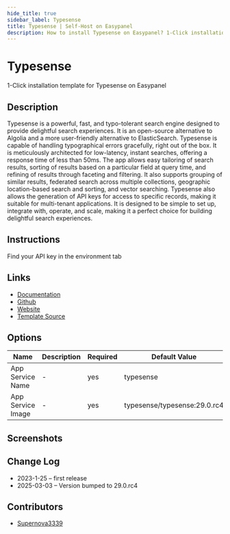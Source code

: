 ```yaml
---
hide_title: true
sidebar_label: Typesense
title: Typesense | Self-Host on Easypanel
description: How to install Typesense on Easypanel? 1-Click installation template for Typesense on Easypanel
---
```


<!-- generated -->

# Typesense

1-Click installation template for Typesense on Easypanel

## Description

Typesense is a powerful, fast, and typo-tolerant search engine designed to provide delightful search experiences. It is an open-source alternative to Algolia and a more user-friendly alternative to ElasticSearch. Typesense is capable of handling typographical errors gracefully, right out of the box. It is meticulously architected for low-latency, instant searches, offering a response time of less than 50ms. The app allows easy tailoring of search results, sorting of results based on a particular field at query time, and refining of results through faceting and filtering. It also supports grouping of similar results, federated search across multiple collections, geographic location-based search and sorting, and vector searching. Typesense also allows the generation of API keys for access to specific records, making it suitable for multi-tenant applications. It is designed to be simple to set up, integrate with, operate, and scale, making it a perfect choice for building delightful search experiences.

## Instructions

Find your API key in the environment tab

## Links

- [Documentation](https://typesense.org/docs/)
- [Github](https://github.com/typesense/typesense)
- [Website](https://typesense.org/)
- [Template Source](https://github.com/easypanel-io/templates/tree/main/templates/typesense)

## Options

Name | Description | Required | Default Value
-|-|-|-
App Service Name | - | yes | typesense
App Service Image | - | yes | typesense/typesense:29.0.rc4

## Screenshots


## Change Log

- 2023-1-25 – first release
- 2025-03-03 – Version bumped to 29.0.rc4

## Contributors

- [Supernova3339](https://github.com/Supernova3339)
